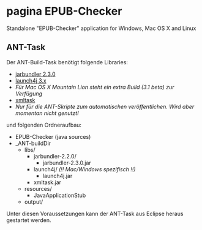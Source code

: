 pagina EPUB-Checker
============

Standalone "EPUB-Checker" application for Windows, Mac OS X and Linux


ANT-Task
--------

Der ANT-Build-Task benötigt folgende Libraries:

* [jarbundler 2.3.0](https://github.com/tofi86/Jarbundler/releases/tag/v2.3.0 "Jarbundler 2.3.0 Download")
* [launch4j 3.x](https://sourceforge.net/projects/launch4j/files/launch4j-3/ "launch4j 3.x Download")
 * _Für Mac OS X Mountain Lion steht ein extra Build (3.1 beta) zur Verfügung_
* [xmltask](https://sourceforge.net/projects/xmltask/files/xmltask/)
 * _Nur für die ANT-Skripte zum automatischen veröffentlichen. Wird aber momentan nicht genutzt!_

und folgenden Ordneraufbau:

* EPUB-Checker (java sources)
* _ANT-buildDir
	* libs/
		* jarbundler-2.2.0/
			* jarbundler-2.3.0.jar
		* launch4j/  _(!! Mac/Windows spezifisch !!)_
			* launch4j.jar
		* xmltask.jar
	* resources/
		* JavaApplicationStub
	* output/

Unter diesen Voraussetzungen kann der ANT-Task aus Eclipse heraus gestartet werden.

